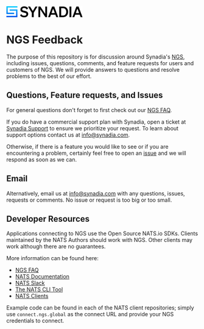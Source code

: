 <img src="static/Synadia_Logo_new_font_only_black.png" alt="Synadia Communications logo" width="200"/>

# NGS Feedback

The purpose of this repository is for discussion around Synadia's
[NGS](https://synadia.com/ngs), including issues, questions, comments, and
feature requests for users and customers of NGS. We will provide answers
to questions and resolve problems to the best of our effort.

## Questions, Feature requests, and Issues

For general questions don't forget to first check out our
[NGS FAQ](https://docs.synadia.com/other-resources/faq).

If you do have a commercial support plan with Synadia, open a ticket at
[Synadia Support](https://support.synadia.com/) to ensure we prioritize
your request. To learn about support options contact us at
[info@synadia.com](mailto:info@synadia.com?subject=Commercial%20Support). 

Otherwise, if there is a feature you would like to see or if you are encountering a
problem, certainly feel free to open an
[issue](https://github.com/ConnectEverything/ngs-feedback/issues/new/choose) and we
will respond as soon as we can.

## Email

Alternatively, email us at info@synadia.com with any questions, issues, requests or comments. 
No issue or request is too big or too small.

## Developer Resources

Applications connecting to NGS use the Open Source NATS.io SDKs. Clients maintained by the
NATS Authors should work with NGS. Other clients may work although there are no guarantees.

More information can be found here:

- [NGS FAQ](https://docs.synadia.com/other-resources/faq)
- [NATS Documentation](https://docs.nats.io)
- [NATS Slack](https://slack.nat.io)
- [The NATS CLI Tool](https://docs.nats.io/running-a-nats-service/clients#installing-the-nats-cli-tool)
- [NATS Clients](https://nats.io/download/#clients)

Example code can be found in each of the NATS client repositories;
simply use `connect.ngs.global` as the connect URL and provide your NGS
credentials to connect.

